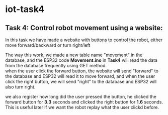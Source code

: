 # iot-task4

<div id='task4'/>

## Task 4: Control robot movement using a website:
In this task we have made a website with buttons to control the robot, either move forward/backward or turn right/left

The way this work, we made a new table name "movement" in the database, and the ESP32 code **Movement.ino**
in **Task4** will read the data from the database frequently using GET method. <br>
when the user click the forward button, the website will send "forward" to the database and ESP32 will read it to move forward, and when the user click the right button, we will send "right" to the database and ESP32 will also turn right. <br>

we also register how long did the user pressed the button, he clicked the forward button for **3.3** seconds and clicked the right button for **1.6** seconds. This is useful later if we want the robot replay what the user clickd before.
